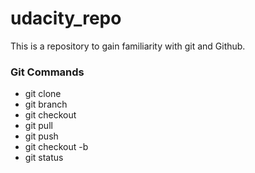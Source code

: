 # udacity_repo
This is a repository to gain familiarity with git and Github.



### Git Commands
* git clone
* git branch
* git checkout
* git pull
* git push
* git checkout -b
* git status

